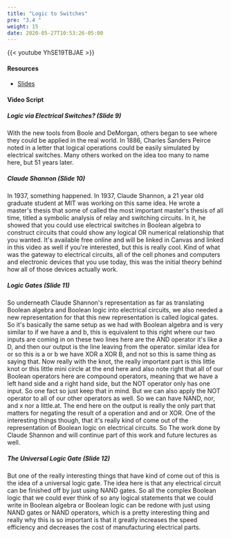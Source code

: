 ```yaml
---
title: "Logic to Switches"
pre: "3.4 "
weight: 15
date: 2020-05-27T10:53:26-05:00
---
```


{{< youtube YhSE19TBJAE >}}


#### Resources

* [Slides](slides/03-Bits-and-Boolean-Algebra.pdf)

#### Video Script

##### Logic via Electrical Switches? (Slide 9)

With the new tools from Boole and DeMorgan, others began to see where they could be applied in the real world. In 1886, Charles Sanders Peirce noted in a letter that logical operations could be easily simulated by electrical switches. Many others worked on the idea too many to name here, but 51 years later.

##### Claude Shannon (Slide 10)

In 1937, something happened. In 1937, Claude Shannon, a 21 year old graduate student at MIT was working on this same idea. He wrote a master's thesis that some of called the most important master's thesis of all time, titled a symbolic analysis of relay and switching circuits. In it, he showed that you could use electrical switches in Boolean algebra to construct circuits that could show any logical OR numerical relationship that you wanted. It's available free online and will be linked in Canvas and linked in this video as well if you're interested, but this is really cool. Kind of what was the gateway to electrical circuits, all of the cell phones and computers and electronic devices that you use today, this was the initial theory behind how all of those devices actually work. 

##### Logic Gates (Slide 11)

So underneath Claude Shannon's representation as far as translating Boolean algebra and Boolean logic into electrical circuits, we also needed a new representation for that this new representation is called logical gates. So it's basically the same setup as we had with Boolean algebra and is very similar to if we have a and b, this is equivalent to this right where our two inputs are coming in on these two lines here are the AND operator it's like a D, and then our output is the line leaving from the operator. similar idea for or so this is a or b we have XOR a XOR B, and not so this is same thing as saying that. Now really with the knot, the really important part is this little knot or this little mini circle at the end here and also note right that all of our Boolean operators here are compound operators, meaning that we have a left hand side and a right hand side, but the NOT operator only has one input. So one fact so just keep that in mind. But we can also apply the NOT operator to all of our other operators as well. So we can have NAND, nor, and x nor a little.at. The end here on the output is really the only part that matters for negating the result of a operation and and or XOR. One of the interesting things though, that it's really kind of come out of the representation of Boolean logic on electrical circuits. So The work done by Claude Shannon and will continue part of this work and future lectures as well. 

##### The Universal Logic Gate (Slide 12)

But one of the really interesting things that have kind of come out of this is the idea of a universal logic gate. The idea here is that any electrical circuit can be finished off by just using NAND gates. So all the complex Boolean logic that we could ever think of so any logical statements that we could write in Boolean algebra or Boolean logic can be redone with just using NAND gates or NAND operators, which is a pretty interesting thing and really why this is so important is that it greatly increases the speed efficiency and decreases the cost of manufacturing electrical parts. 

